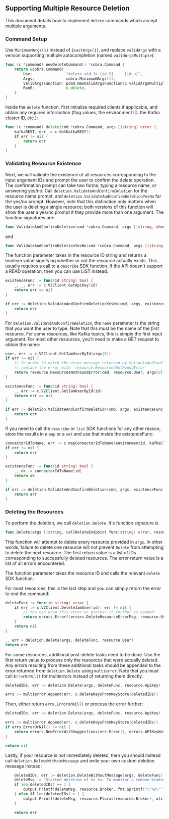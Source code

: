## Supporting Multiple Resource Deletion

This document details how to implement `delete` commands which accept multiple arguments.

### Command Setup

Use `MinimumNArgs(1)` instead of `ExactArgs(1)`, and replace `validArgs` with a version supporting multiple autocompletion (named `validArgsMultiple`):

```go
func (c *command) newDeleteCommand() *cobra.Command {
    return &cobra.Command{
        Use:               "delete <id-1> [id-2] ... [id-n]",
        Args:              cobra.MinimumNArgs(1),
        ValidArgsFunction: pcmd.NewValidArgsFunction(c.validArgsMultiple),
        RunE:              c.delete,
    }
}
```

Inside the `delete` function, first initialize required clients if applicable, and obtain any required information (flag values, the environment ID, the Kafka cluster ID, etc.):

```go
func (c *command) delete(cmd *cobra.Command, args []string) error {
	kafkaREST, err := c.GetKafkaREST()
	if err != nil {
		return err
	}
}
```

### Validating Resource Existence

Next, we will validate the existence of all resources corresponding to the input argument IDs and prompt the user to confirm the delete operation.
The confirmation prompt can take two forms: typing a resource name, or answering yes/no. Call `deletion.ValidateAndConfirmDeletion` for the resource name prompt, and `deletion.ValidateAndConfirmDeletionYesNo` for the yes/no prompt.
However, note that this distinction only matters when the user is deleting a single resource; both versions of this function will show the user a yes/no prompt if they provide more than one argument.
The function signatures are:

```go
func ValidateAndConfirmDeletion(cmd *cobra.Command, args []string, checkExistence func(string) bool, resourceType, name string) error
```

and

```go
func ValidateAndConfirmDeletionYesNo(cmd *cobra.Command, args []string, checkExistence func(string) bool, resourceType) error
```

The function parameter takes in the resource ID string and returns a boolean value signifying whether or not the resource actually exists.
This usually requires a call to a `describe` SDK function. If the API doesn't support a READ operation, then you can use LIST instead.

```go
existenceFunc := func(id string) bool {
    _, _, err := c.V2Client.GetApiKey(id)
    return err == nil
}

if err := deletion.ValidateAndConfirmDeletionYesNo(cmd, args, existenceFunc, resource.ApiKey); err != nil {
    return err
}
```

For `deletion.ValidateAndConfirmDeletion`, the `name` parameter is the string that you want the user to type. Note that this must be the name of the *first* resource.
For some resources, like Kafka topics, this is simply the first input argument. For most other resources, you'll need to make a GET request to obtain the name:

```go
user, err := c.V2Client.GetIamUserById(args[0])
if err != nil {
    // In order to match the error message returned by ValidateAndConfirmDeletion,
    // replace the error with `resource.ResourcesNotFoundError`
    return resource.ResourcesNotFoundError(cmd, resource.User, args[0])
}

existenceFunc := func(id string) bool {
    _, err := c.V2Client.GetIamUserById(id)
    return err == nil
}

if err := deletion.ValidateAndConfirmDeletion(cmd, args, existenceFunc, resource.User, user.GetFullName()); err != nil {
    return err
}
```

If you need to call the `describe` or `list` SDK functions for any other reason, store the results in a `map` or a `set` and use that inside the existenceFunc:

```go
connectorIdToName, err := c.mapConnectorIdToName(environmentId, kafkaCluster.ID)
if err != nil {
    return err
}

existenceFunc := func(id string) bool {
    _, ok := connectorIdToName[id]
    return ok
}

if err := deletion.ValidateAndConfirmDeletion(cmd, args, existenceFunc, resource.Connector, connectorIdToName[args[0]]); err != nil {
    return err
}
```

### Deleting the Resources

To perform the deletion, we call `deletion.Delete`. It's function signature is

```go
func Delete(args []string, callDeleteEndpoint func(string) error, resourceType string) ([]string, error)
```

This function will attempt to delete every resource provided in `args`. In other words, failure to delete one resource will not prevent `Delete` from attempting to delete the next resource.
The first return value is a list of IDs corresponding to successfully deleted resources. The error return value is a list of all errors encountered.

The function parameter takes the resource ID and calls the relevant `delete` SDK function.

For most resources, this is the last step and you can simply return the error to end the command:

```go
deleteFunc := func(id string) error {
    if err := c.V2Client.DeleteIamUser(id); err != nil {
        // You can wrap this error or process it further as needed
        return errors.Errorf(errors.DeleteResourceErrorMsg, resource.User, id, err)
    }
    return nil
}

_, err = deletion.Delete(args, deleteFunc, resource.User)
return err
```

For some resources, additional post-delete tasks need to be done. Use the first return value to process only the resources that were actually deleted.
Any errors resulting from these additional tasks should be appended to the error returned from `deletion.Delete` using `multierror`.
Note that you must call `ErrorOrNil()` for multierrors instead of returning them directly.

```go
deletedIDs, err := deletion.Delete(args, deleteFunc, resource.ApiKey)

errs := multierror.Append(err, c.deleteKeysFromKeyStore(deletedIDs))
```

Then, either return `errs.ErrorOrNil()` or process the error further:

```go
deletedIDs, err := deletion.Delete(args, deleteFunc, resource.ApiKey)

errs := multierror.Append(err, c.deleteKeysFromKeyStore(deletedIDs))
if errs.ErrorOrNil() != nil {
    return errors.NewErrorWithSuggestions(err.Error(), errors.APIKeyNotFoundSuggestions)
}

return nil
```

Lastly, if your resource is not immediately deleted, then you should instead call `deletion.DeleteWithoutMessage` and write your own custom deletion message instead:

```go
	deletedIDs, err := deletion.DeleteWithoutMessage(args, deleteFunc)
	deleteMsg := "Started deletion of %s %s. To monitor a remove-broker task run `confluent kafka broker get-tasks <id> --task-type remove-broker`.\n"
	if len(deletedIDs) == 1 {
		output.Printf(deleteMsg, resource.Broker, fmt.Sprintf("\"%s\"", deletedIDs[0]))
	} else if len(deletedIDs) > 1 {
		output.Printf(deleteMsg, resource.Plural(resource.Broker), utils.ArrayToCommaDelimitedString(deletedIDs, "and"))
	}

	return err
```
